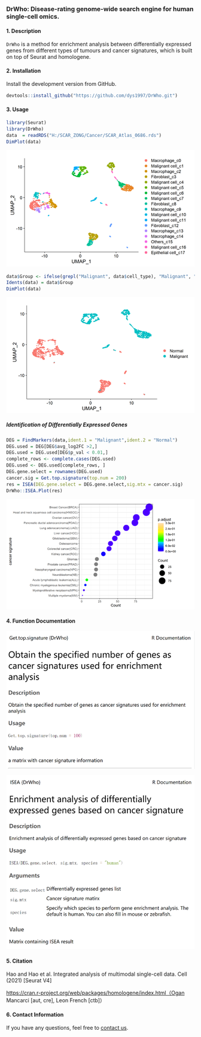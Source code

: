 ### DrWho: Disease-rating genome-wide search engine for human single-cell omics. 

#### 1. Description

`DrWho` is a method for enrichment analysis between differentially expressed genes from different types of tumours and cancer signatures, which is built on top of Seurat and homologene.

#### 2. Installation

Install the development version from GitHub.

```R
devtools::install_github("https://github.com/dys1997/DrWho.git")
```

#### 3. Usage

```R
library(Seurat)
library(DrWho)
data  = readRDS("H:/SCAR_ZONG/Cancer/SCAR_Atlas_0686.rds")
DimPlot(data)
```

![Picture1](./pic/Picture1.png)

```R
data$Group <- ifelse(grepl("Malignant", data$cell_type), "Malignant", "Normal")
Idents(data) = data$Group
DimPlot(data)
```

![Picture2](./pic/Picture2.png)

##### Identification of Differentially Expressed Genes

```r
DEG = FindMarkers(data,ident.1 = "Malignant",ident.2 = "Normal")
DEG.used = DEG[DEG$avg_log2FC >2,]
DEG.used = DEG.used[DEG$p_val < 0.01,]
complete_rows <- complete.cases(DEG.used)
DEG.used <- DEG.used[complete_rows, ]
DEG.gene.select = rownames(DEG.used)
cancer.sig = Get.top.signature(top.num = 200)
res = ISEA(DEG.gene.select = DEG.gene.select,sig.mtx = cancer.sig)
DrWho::ISEA.Plot(res)
```

![Picture3](./pic/Picture3.png)

#### 4. Function Documentation

![Picture4](./pic/Picture4.png)

![Picture4](./pic/Picture5.png)

#### 5. Citation

Hao and Hao et al. Integrated analysis of multimodal single-cell data. Cell (2021) [Seurat V4]

https://cran.r-project.org/web/packages/homologene/index.html（Ogan Mancarci [aut, cre], Leon French [ctb]）

#### 6. Contact Information

If you have any questions, feel free to [contact us](https://github.com/dys1997/DrWho?tab=readme-ov-file).

